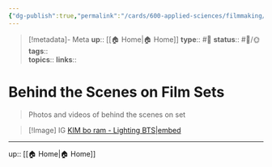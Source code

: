 ```yaml
---
{"dg-publish":true,"permalink":"/cards/600-applied-sciences/filmmaking/behind-the-scenes/","title":"Behind the Scenes"}
---
```


> [!metadata]- Meta
> **up**:: [[🏠 Home\|🏠 Home]]
> **type**:: #📝 
> **status**:: #📝/🌞
> **tags**::  
> **topics**:: 
> **links**::


# Behind the Scenes on Film Sets

> Photos and videos of behind the scenes on set


> [!Image] IG
> [KIM bo ram - Lighting BTS|embed](https://www.instagram.com/p/CpDza0bB59-/?igshid=YmMyMTA2M2Y=)


---
up:: [[🏠 Home\|🏠 Home]]

